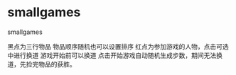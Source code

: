 # smallgames
smallgames

黑点为三行物品
物品顺序随机也可以设置排序
红点为参加游戏的人物，点击可选中进行换道
游戏开始前可以换道
点击开始游戏自动随机生成步数，期间无法换道，先捡完物品的获胜。

